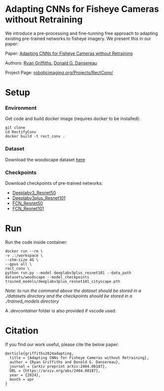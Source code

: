 # Adapting CNNs for Fisheye Cameras without Retraining

We introduce a pre-processing and fine-tunning free approach to adapting existing pre-trained networks to fisheye imagery. We present this in our paper:

Paper: [Adapting CNNs for Fisheye Cameras without Retraining](https://arxiv.org/abs/2404.08187)

Authors: [Ryan Griffiths](https://ryanbgriffiths.github.io), [Donald G. Dansereau](https://roboticimaging.org/)

Project Page: [roboticimaging.org/Projects/RectConv/](https://roboticimaging.org/Projects/RectConv/)

# Setup
### Environment
Get code and build docker image (requires docker to be installed):

    git clone 
    cd RectifyConv
    docker build -t rect_conv .

### Dataset
Download the woodscape dataset [here](https://github.com/valeoai/WoodScape/tree/master)

### Checkpoints
Download checkpoints of pre-trained networks:
- [Deeplabv3_Resnet50](https://drive.google.com/file/d/1Ui_MPUJ0XWHCqg3c8_xelAVB81UEpnrf/view?usp=sharing)
- [Deeplabv3plus_Resnet101](https://drive.google.com/file/d/1A9hJAt5xUn8-qP9se3D0zjBqefmeQulH/view?usp=sharing)
- [FCN_Resnet50](https://drive.google.com/file/d/1dhmu3hM-LNC0AQDnT1hHRPmpPKrYSPzh/view?usp=sharing)
- [FCN_Resnet101](https://drive.google.com/file/d/1SDYDeoSBu5q-RrxKOLvQDtvULpNKvusm/view?usp=sharing)

# Run
Run the code inside container:

    docker run --rm \
    -v .:/workspace \
    --shm-size 4G \
    --gpus all \
    rect_conv \
    python run.py --model deeplabv3plus_resnet101 --data_path datasets/woodscape --model_checkpoints trained_models/deeplabv3plus_resnet101_cityscape.pth

*Note: to run the command above the dataset should be stored in a ./datasets directory and the checkpoints should be stored in a ./trained_models directory*

A *.devcontainer* folder is also provided if vscode used.

# Citation
If you find our work useful, please cite the below paper:  

    @article{griffiths2024adapting,
      title = {Adapting CNNs for Fisheye Cameras without Retraining},
      author = {Ryan Griffiths and Donald G. Dansereau},
      journal = {arXiv preprint arXiv:2404.08187},
      URL = {https://arxiv.org/abs/2404.08187},
      year = {2024},
      month = apr
    }
